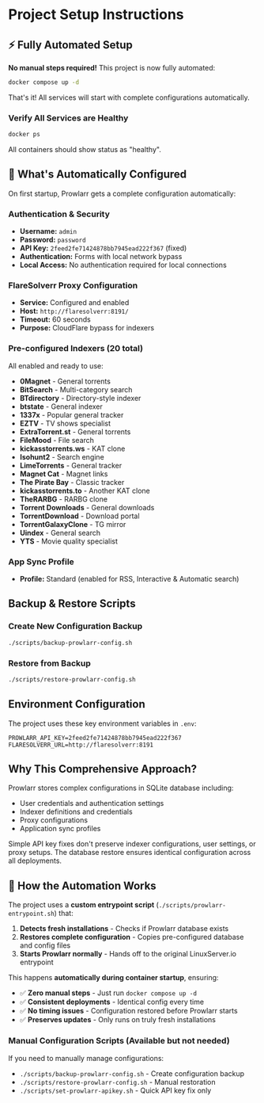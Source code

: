 # Project Setup Instructions

## ⚡ Fully Automated Setup

**No manual steps required!** This project is now fully automated:

```bash
docker compose up -d
```

That's it! All services will start with complete configurations automatically.

### Verify All Services are Healthy
```bash
docker ps
```
All containers should show status as "healthy".

## 🚀 What's Automatically Configured

On first startup, Prowlarr gets a complete configuration automatically:

### Authentication & Security
- **Username:** `admin`
- **Password:** `password` 
- **API Key:** `2feed2fe71424878bb7945ead222f367` (fixed)
- **Authentication:** Forms with local network bypass
- **Local Access:** No authentication required for local connections

### FlareSolverr Proxy Configuration
- **Service:** Configured and enabled
- **Host:** `http://flaresolverr:8191/`
- **Timeout:** 60 seconds
- **Purpose:** CloudFlare bypass for indexers

### Pre-configured Indexers (20 total)
All enabled and ready to use:
- **0Magnet** - General torrents
- **BitSearch** - Multi-category search
- **BTdirectory** - Directory-style indexer  
- **btstate** - General indexer
- **1337x** - Popular general tracker
- **EZTV** - TV shows specialist
- **ExtraTorrent.st** - General torrents
- **FileMood** - File search
- **kickasstorrents.ws** - KAT clone
- **Isohunt2** - Search engine
- **LimeTorrents** - General tracker
- **Magnet Cat** - Magnet links
- **The Pirate Bay** - Classic tracker
- **kickasstorrents.to** - Another KAT clone
- **TheRARBG** - RARBG clone
- **Torrent Downloads** - General downloads
- **TorrentDownload** - Download portal
- **TorrentGalaxyClone** - TG mirror
- **Uindex** - General search
- **YTS** - Movie quality specialist

### App Sync Profile
- **Profile:** Standard (enabled for RSS, Interactive & Automatic search)

## Backup & Restore Scripts

### Create New Configuration Backup
```bash
./scripts/backup-prowlarr-config.sh
```

### Restore from Backup
```bash
./scripts/restore-prowlarr-config.sh
```

## Environment Configuration

The project uses these key environment variables in `.env`:
```env
PROWLARR_API_KEY=2feed2fe71424878bb7945ead222f367
FLARESOLVERR_URL=http://flaresolverr:8191
```

## Why This Comprehensive Approach?

Prowlarr stores complex configurations in SQLite database including:
- User credentials and authentication settings
- Indexer definitions and credentials  
- Proxy configurations
- Application sync profiles

Simple API key fixes don't preserve indexer configurations, user settings, or proxy setups. The database restore ensures identical configuration across all deployments.

## 🔧 How the Automation Works

The project uses a **custom entrypoint script** (`./scripts/prowlarr-entrypoint.sh`) that:

1. **Detects fresh installations** - Checks if Prowlarr database exists
2. **Restores complete configuration** - Copies pre-configured database and config files
3. **Starts Prowlarr normally** - Hands off to the original LinuxServer.io entrypoint

This happens **automatically during container startup**, ensuring:
- ✅ **Zero manual steps** - Just run `docker compose up -d`  
- ✅ **Consistent deployments** - Identical config every time
- ✅ **No timing issues** - Configuration restored before Prowlarr starts
- ✅ **Preserves updates** - Only runs on truly fresh installations

### Manual Configuration Scripts (Available but not needed)

If you need to manually manage configurations:
- `./scripts/backup-prowlarr-config.sh` - Create configuration backup  
- `./scripts/restore-prowlarr-config.sh` - Manual restoration
- `./scripts/set-prowlarr-apikey.sh` - Quick API key fix only
